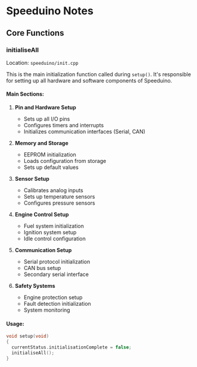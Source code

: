 # Speeduino Notes

## Core Functions

### initialiseAll
Location: `speeduino/init.cpp`

This is the main initialization function called during `setup()`. It's responsible for setting up all hardware and software components of Speeduino.

#### Main Sections:

1. **Pin and Hardware Setup**
   - Sets up all I/O pins
   - Configures timers and interrupts
   - Initializes communication interfaces (Serial, CAN)

2. **Memory and Storage**
   - EEPROM initialization
   - Loads configuration from storage
   - Sets up default values

3. **Sensor Setup**
   - Calibrates analog inputs
   - Sets up temperature sensors
   - Configures pressure sensors

4. **Engine Control Setup**
   - Fuel system initialization
   - Ignition system setup
   - Idle control configuration

5. **Communication Setup**
   - Serial protocol initialization
   - CAN bus setup
   - Secondary serial interface

6. **Safety Systems**
   - Engine protection setup
   - Fault detection initialization
   - System monitoring

#### Usage:
```cpp
void setup(void)
{
  currentStatus.initialisationComplete = false;
  initialiseAll();
}
``` 